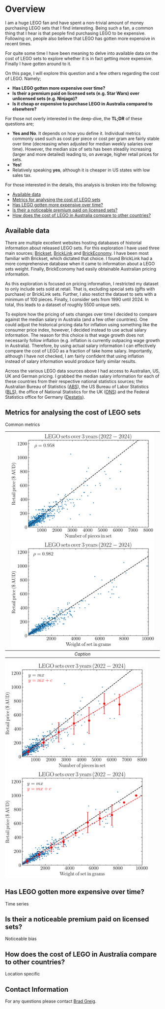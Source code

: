 # Overview

I am a huge LEGO fan and have spent a non-trivial amount of money purchasing LEGO sets that I find interesting. Being such a fan, a common thing that I hear is that people find purchasing LEGO to be expensive. Following on, people also believe that LEGO has gotten more expensive in recent times.

For quite some time I have been meaning to delve into available data on the cost of LEGO sets to explore whether it is in fact getting more expensive. Finally I have gotten around to it.

On this page, I will explore this question and a few others regarding the cost of LEGO. Namely;

- **Has LEGO gotten more expensive over time?**
- **Is their a premium paid on licensed sets (e.g. Star Wars) over unlicensed sets (e.g. Ninjago)?**
- **Is it cheap or expensive to purchase LEGO in Australia compared to elsewhere?**

For those not overly interested in the deep-dive, the **TL;DR** of these questions are;

- **Yes and No**. It depends on how you define it. Individual metrics commonly used such as cost per piece or cost per gram are fairly stable over time (decreasing when adjusted for median weekly salaries over time). However, the median size of sets has been steadily increasing (larger and more detailed) leading to, on average, higher retail prices for sets.
- **Yes!**
- Relatively speaking **yes**, although it is cheaper in US states with low sales tax.

For those interested in the details, this analysis is broken into the following:

- [Available data](#available-data)
- [Metrics for analysing the cost of LEGO sets](#metrics-for-analysing-the-cost-of-lego-sets)
- [Has LEGO gotten more expensive over time?](#has-lego-gotten-more-expensive-over-time)
- [Is their a noticeable premium paid on licensed sets?](#is-their-a-noticeable-premium-paid-on-licensed-sets)
- [How does the cost of LEGO in Australia compare to other countries?](#how-does-the-cost-of-lego-in-australia-compare-to-other-countries)

## Available data

There are multiple excellent websites hosting databases of historial information about released LEGO sets. For this exploration I have used three main sources; [Brickset](https://brickset.com/), [BrickLink](https://www.bricklink.com/v2/main.page) and [BrickEconomy](https://www.brickeconomy.com/). I have been most familiar with Brickset, which dictated that choice. I found BrickLink had a more comprehensive database when it came to information about a LEGO sets weight. Finally, BrickEconomy had easily obtainable Australian pricing information.

As this exploration is focused on pricing information, I restricted my dataset to only include sets sold at retail. That is, excluding special sets (gifts with purchase) or BrickLink sets. Further, I also restict the dataset to sets with a minimum of 100 pieces. Finally, I consider sets from 1990 until 2024. In total, this leads to a dataset of roughly 5500 unique sets.

To explore how the pricing of sets changes over time I decided to compare against the median salary in Australia (and a few other countries). One could adjust the historical pricing data for inflation using something like the consumer price index, however, I decided instead to use actual salary information. The reason for this choice is that wage growth does not necessarily follow inflation (e.g. inflation is currently outpacing wage growth in Australia). Therefore, by using actual salary information I can effectively compare the cost of LEGO as a fraction of take home salary. Importantly, although I have not checked, I am fairly confident that using inflation instead of salary information would produce fairly similar results.

Across the various LEGO data sources above I had access to Australian, US, UK and German pricing. I grabbed the median salary information for each of these countries from their respective national statistics sources; the Australian Bureau of Statistics ([ABS](https://www.abs.gov.au/)), the US Bureau of Labor Statistics ([BLS](https://www.bls.gov/)), the office of National Statistics for the UK ([ONS](https://www.ons.gov.uk/])) and the Federal Statistics office for Germany ([Destatis](https://www.destatis.de/EN/Home/_node.html)).


## Metrics for analysing the cost of LEGO sets

Common metrics

|<img src="https://github.com/BradGreig/LEGO-analysis/blob/main/data/scatter_pieces.png?raw=true" alt="Pieces vs Retail Price" width="465"/> <img src="https://github.com/BradGreig/LEGO-analysis/blob/main/data/scatter_weight.png?raw=true" alt="Weight vs Retail Price" width="465"/> |
|:--:| 
| *Caption* |

<img src="https://github.com/BradGreig/LEGO-analysis/blob/main/data/scatter_pieces_corr.png?raw=true" alt="Pieces vs Retail Price Corrected" width="465"/> <img src="https://github.com/BradGreig/LEGO-analysis/blob/main/data/scatter_weight_corr.png?raw=true" alt="Weight vs Retail Price Corrected" width="465"/>

## Has LEGO gotten more expensive over time?

Time series

## Is their a noticeable premium paid on licensed sets?

Noticeable bias

## How does the cost of LEGO in Australia compare to other countries?

Location specific

## Contact Information

For any questions please contact [Brad Greig](mailto:brad.s.greig@gmail.com).